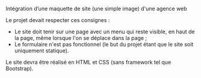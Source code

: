 Intégration d’une maquette de site (une simple image) d'une agence web

Le projet devait respecter ces consignes : 
  - Le site doit tenir sur une page avec un menu qui reste visible, en haut de la page, même lorsque l'on se déplace dans la page ;
  - Le formulaire n'est pas fonctionnel (le but du projet étant que le site soit uniquement statique).

Le site devra être réalisé en HTML et CSS (sans framework tel que Bootstrap).

